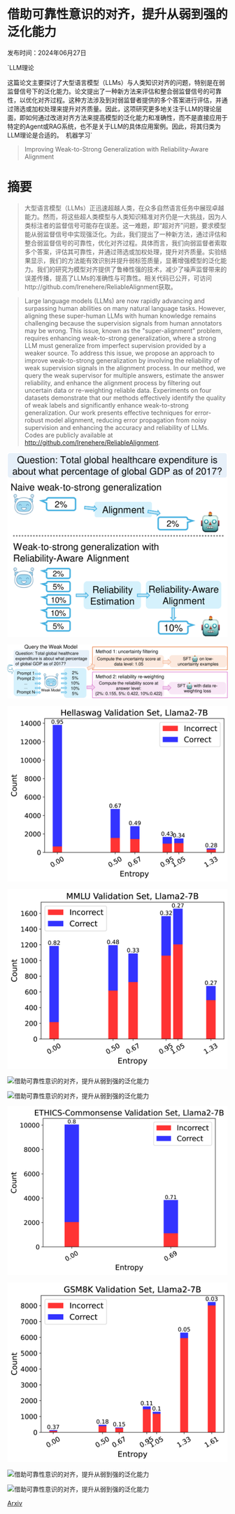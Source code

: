 # 借助可靠性意识的对齐，提升从弱到强的泛化能力

发布时间：2024年06月27日

`LLM理论

这篇论文主要探讨了大型语言模型（LLMs）与人类知识对齐的问题，特别是在弱监督信号下的泛化能力。论文提出了一种新方法来评估和整合弱监督信号的可靠性，以优化对齐过程。这种方法涉及到对弱监督者提供的多个答案进行评估，并通过筛选或加权处理来提升对齐质量。因此，这项研究更多地关注于LLM的理论层面，即如何通过改进对齐方法来提高模型的泛化能力和准确性，而不是直接应用于特定的Agent或RAG系统，也不是关于LLM的具体应用案例。因此，将其归类为LLM理论是合适的。` `机器学习`

> Improving Weak-to-Strong Generalization with Reliability-Aware Alignment

# 摘要

> 大型语言模型（LLMs）正迅速超越人类，在众多自然语言任务中展现卓越能力。然而，将这些超人类模型与人类知识精准对齐仍是一大挑战，因为人类标注者的监督信号可能存在误差。这一难题，即“超对齐”问题，要求模型能从弱监督信号中实现强泛化。为此，我们提出了一种新方法，通过评估和整合弱监督信号的可靠性，优化对齐过程。具体而言，我们向弱监督者索取多个答案，评估其可靠性，并通过筛选或加权处理，提升对齐质量。实验结果显示，我们的方法能有效识别并提升弱标签质量，显著增强模型的泛化能力。我们的研究为模型对齐提供了鲁棒性强的技术，减少了噪声监督带来的误差传播，提高了LLMs的准确性与可靠性。相关代码已公开，可访问http://github.com/Irenehere/ReliableAlignment获取。

> Large language models (LLMs) are now rapidly advancing and surpassing human abilities on many natural language tasks. However, aligning these super-human LLMs with human knowledge remains challenging because the supervision signals from human annotators may be wrong. This issue, known as the "super-alignment" problem, requires enhancing weak-to-strong generalization, where a strong LLM must generalize from imperfect supervision provided by a weaker source. To address this issue, we propose an approach to improve weak-to-strong generalization by involving the reliability of weak supervision signals in the alignment process. In our method, we query the weak supervisor for multiple answers, estimate the answer reliability, and enhance the alignment process by filtering out uncertain data or re-weighting reliable data. Experiments on four datasets demonstrate that our methods effectively identify the quality of weak labels and significantly enhance weak-to-strong generalization. Our work presents effective techniques for error-robust model alignment, reducing error propagation from noisy supervision and enhancing the accuracy and reliability of LLMs. Codes are publicly available at http://github.com/Irenehere/ReliableAlignment.

![借助可靠性意识的对齐，提升从弱到强的泛化能力](../../../paper_images/2406.19032/x1.png)

![借助可靠性意识的对齐，提升从弱到强的泛化能力](../../../paper_images/2406.19032/x2.png)

![借助可靠性意识的对齐，提升从弱到强的泛化能力](../../../paper_images/2406.19032/x3.png)

![借助可靠性意识的对齐，提升从弱到强的泛化能力](../../../paper_images/2406.19032/x4.png)

![借助可靠性意识的对齐，提升从弱到强的泛化能力](../../../paper_images/2406.19032/heatmap_reliability_score_hellaswag_LLAMA2-7B.png)

![借助可靠性意识的对齐，提升从弱到强的泛化能力](../../../paper_images/2406.19032/heatmap_reliability_score_mmlu_LLAMA2-7B.png)

![借助可靠性意识的对齐，提升从弱到强的泛化能力](../../../paper_images/2406.19032/x5.png)

![借助可靠性意识的对齐，提升从弱到强的泛化能力](../../../paper_images/2406.19032/x6.png)

![借助可靠性意识的对齐，提升从弱到强的泛化能力](../../../paper_images/2406.19032/heatmap_reliability_score_ethics_LLAMA2-7B.png)

![借助可靠性意识的对齐，提升从弱到强的泛化能力](../../../paper_images/2406.19032/heatmap_reliability_score_gsm8k_LLAMA2-7B.png)

[Arxiv](https://arxiv.org/abs/2406.19032)
